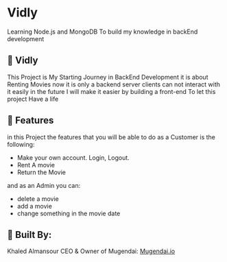 # Vidly
Learning Node.js and MongoDB To build my knowledge in backEnd development

## 🚩 Vidly

This Project is My Starting Journey in BackEnd Development it is about Renting Movies now it is only a backend server clients can not interact with it easily in the future I will make it easier by building
a front-end To let this project Have a life


## 🎨 Features

in this Project the features that you will be able to do as a Customer is the following: 
- Make your own account. Login, Logout.
- Rent A movie
- Return the Movie

and as an Admin you can: 
- delete a movie
- add a movie
- change something in the movie date


## 📜 Built By:

Khaled Almansour CEO & Owner of Mugendai: [Mugendai.io](Mugendai.io)
